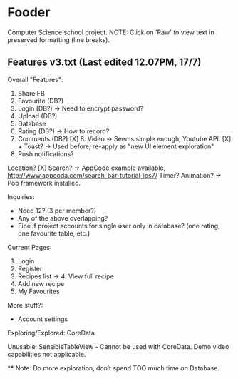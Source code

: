 # Fooder
Computer Science school project.
NOTE: Click on 'Raw' to view text in preserved formatting (line breaks).

Features v3.txt (Last edited 12.07PM, 17/7)
------------------------------------------------

Overall "Features":
1. Share FB
2. Favourite (DB?)
3. Login (DB?) -> Need to encrypt password?
4. Upload (DB?)
5. Database
6. Rating (DB?) -> How to record?
7. Comments (DB?)
[X] 8. Video -> Seems simple enough, Youtube API.
[X] + Toast? -> Used before, re-apply as "new UI element exploration"
9. Push notifications?

Location?
[X] Search? -> AppCode example available, http://www.appcoda.com/search-bar-tutorial-ios7/
Timer?
Animation? -> Pop framework installed.  

Inquiries:
* Need 12? (3 per member?)
* Any of the above overlapping?
* Fine if project accounts for single user only in database? (one rating, one favourite table, etc.)

Current Pages:
1. Login
2. Register
3. Recipes list
	-> 4. View full recipe
5. Add new recipe
6. My Favourites

More stuff?:
- Account settings

Exploring/Explored:
CoreData

Unusable:
SensibleTableView - Cannot be used with CoreData. Demo video capabilities not applicable.

** Note: Do more exploration, don’t spend TOO much time on Database.
